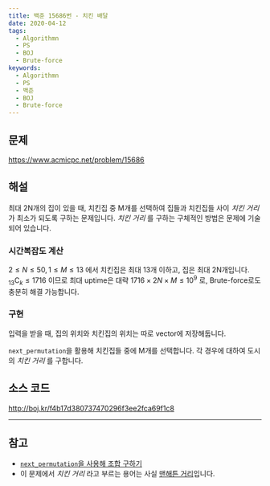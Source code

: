 ```yaml
---
title: 백준 15686번 - 치킨 배달
date: 2020-04-12
tags:
  - Algorithmn
  - PS
  - BOJ
  - Brute-force
keywords:
  - Algorithmn
  - PS
  - 백준
  - BOJ
  - Brute-force
---
```


## 문제
https://www.acmicpc.net/problem/15686

## 해설
최대 2N개의 집이 있을 때, 치킨집 중 M개를 선택하여 집들과 치킨집들 사이 _치킨 거리_ 가 최소가 되도록 구하는 문제입니다. _치킨 거리_ 를 구하는 구체적인 방법은 문제에 기술되어 있습니다.

### 시간복잡도 계산
$2 \leq N \leq 50, 1 \leq M \leq 13$ 에서 치킨집은 최대 13개 이하고, 집은 최대 2N개입니다.
$_{13}\mathrm{C}_{k} \leq 1716$ 이므로 최대 uptime은 대략 $1716 \times 2N \times M \leq 10^9$ 로, Brute-force로도 충분히 해결 가능합니다.

### 구현
입력을 받을 때, 집의 위치와 치킨집의 위치는 따로 vector에 저장해둡니다.

`next_permutation`을 활용해 치킨집들 중에 M개를 선택합니다. 각 경우에 대하여 도시의 _치킨 거리_ 를 구합니다.

## 소스 코드
http://boj.kr/f4b17d380737470296f3ee2fca69f1c8

---

## 참고
* [`next_permutation`을 사용해 조합 구하기](/ps-reference/#next_permutation)
* 이 문제에서 _치킨 거리_ 라고 부르는 용어는 사실 [맨해튼 거리](https://ko.wikipedia.org/wiki/%EB%A7%A8%ED%95%B4%ED%8A%BC_%EA%B1%B0%EB%A6%AC)입니다.